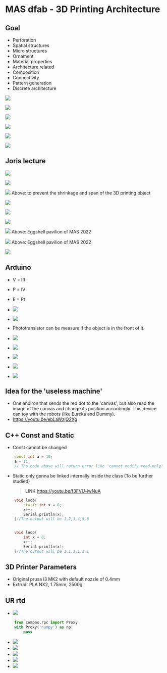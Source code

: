 # MAS dfab - 3D Printing Architecture

## Goal

- Perforation
- Spatial structures
- Micro structures
- Ornament
- Material properties
- Architecture related
- Composition
- Connectivity
- Pattern generation
- Discrete architecture

![](9_MASdfab_3DPrintingArchitecture/1.jpg)

![](9_MASdfab_3DPrintingArchitecture/2.jpg)

![](9_MASdfab_3DPrintingArchitecture/3.jpg)

![](9_MASdfab_3DPrintingArchitecture/4.jpg)

![](9_MASdfab_3DPrintingArchitecture/5.jpg)

![](9_MASdfab_3DPrintingArchitecture/6.jpg)

## Joris lecture

![](9_MASdfab_3DPrintingArchitecture/9_MASdfab_3DPrintingArchitecture_2022-11-16-09-50-34.png)

![](9_MASdfab_3DPrintingArchitecture/9_MASdfab_3DPrintingArchitecture_2022-11-16-09-51-18.png)

![](9_MASdfab_3DPrintingArchitecture/9_MASdfab_3DPrintingArchitecture_2022-11-16-09-54-42.png)
Above: to prevent the shrinkage and span of the 3D printing object

![](9_MASdfab_3DPrintingArchitecture/9_MASdfab_3DPrintingArchitecture_2022-11-16-09-58-24.png)

![](9_MASdfab_3DPrintingArchitecture/9_MASdfab_3DPrintingArchitecture_2022-11-16-10-00-49.png)

![](9_MASdfab_3DPrintingArchitecture/9_MASdfab_3DPrintingArchitecture_2022-11-16-10-16-36.png)

![](9_MASdfab_3DPrintingArchitecture/9_MASdfab_3DPrintingArchitecture_2022-11-16-10-32-07.png)
Above: Eggshell pavilion of MAS 2022

![](9_MASdfab_3DPrintingArchitecture/9_MASdfab_3DPrintingArchitecture_2022-11-16-10-39-57.png)
Above: Eggshell pavilion of MAS 2022

![](9_MASdfab_3DPrintingArchitecture/9_MASdfab_3DPrintingArchitecture_2022-11-17-11-40-19.png)

## Arduino

- V = IR
- P = IV
- E = Pt
- ![](9_MASdfab_3DPrintingArchitecture/9_MASdfab_3DPrintingArchitecture_2022-11-18-10-43-19.png)
- ![](9_MASdfab_3DPrintingArchitecture/9_MASdfab_3DPrintingArchitecture_2022-11-18-10-45-38.png)
- Phototransistor can be measure if the object is in the front of it.
- ![](9_MASdfab_3DPrintingArchitecture/9_MASdfab_3DPrintingArchitecture_2022-11-18-11-07-23.png)
- ![](9_MASdfab_3DPrintingArchitecture/x.jpg)
- ![](9_MASdfab_3DPrintingArchitecture/y.jpg)
- ![](9_MASdfab_3DPrintingArchitecture/9_MASdfab_3DPrintingArchitecture_2022-11-18-14-10-09.png)

- ![](9_MASdfab_3DPrintingArchitecture/9_MASdfab_3DPrintingArchitecture_2022-11-19-15-58-54.png)
## Idea for the 'useless machine'
- One andiron that sends the red dot to the 'canvas', but also read the image of the canvas and change its position accordingly. This device can toy with the robots (like Eureka and Dummy). 
- https://youtu.be/ebLaWzjQ2Xg

## C++ Const and Static

- Const cannot be changed

```C++
    const int a = 10;
    a = 11; 
    // The code above will return error like 'cannot modify read-only' data.
```
- Static only gonna be linked internally inside the class (To be further studied)
  >**LINK** https://youtu.be/f3FVU-iwNuA

``` C++
    void loop{
        static int x = 0;
        x++;
        Serial.println(x);
    }//The output will be 1,2,3,4,5,6


    void loop{
        int x = 0;
        x++;
        Serial.println(x);
    }//The output will be 1,1,1,1,1,1

```


## 3D Printer Parameters

- Original prusa i3 MK2 with default nozzle of 0.4mm
- Extrudr PLA NX2, 1.75mm, 2500g


## UR rtd
- ![](9_MASdfab_3DPrintingArchitecture/9_MASdfab_3DPrintingArchitecture_2022-11-28-13-43-52.png)
  
``` Python
    from compas.rpc import Proxy
    with Proxy('numpy') as np:
        pass
```
- ![](9_MASdfab_3DPrintingArchitecture/9_MASdfab_3DPrintingArchitecture_2022-11-28-14-13-19.png)
- ![](9_MASdfab_3DPrintingArchitecture/9_MASdfab_3DPrintingArchitecture_2022-11-28-14-39-29.png)
- ![](9_MASdfab_3DPrintingArchitecture/9_MASdfab_3DPrintingArchitecture_2022-11-28-14-39-58.png)
- ![](9_MASdfab_3DPrintingArchitecture/9_MASdfab_3DPrintingArchitecture_2022-11-28-14-40-23.png)
- ![](9_MASdfab_3DPrintingArchitecture/9_MASdfab_3DPrintingArchitecture_2022-11-28-14-41-30.png)